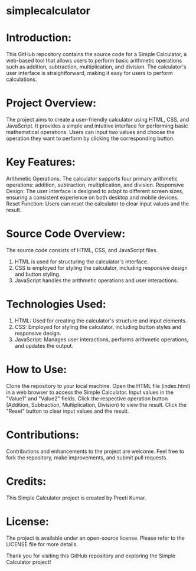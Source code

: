 # simplecalculator

# Introduction:
This GitHub repository contains the source code for a Simple Calculator, a web-based tool that allows users to perform basic arithmetic operations such as addition, subtraction, multiplication, and division. The calculator's user interface is straightforward, making it easy for users to perform calculations.

# Project Overview:
The project aims to create a user-friendly calculator using HTML, CSS, and JavaScript.
It provides a simple and intuitive interface for performing basic mathematical operations.
Users can input two values and choose the operation they want to perform by clicking the corresponding button.

# Key Features:
Arithmetic Operations: The calculator supports four primary arithmetic operations: addition, subtraction, multiplication, and division.
Responsive Design: The user interface is designed to adapt to different screen sizes, ensuring a consistent experience on both desktop and mobile devices.
Reset Function: Users can reset the calculator to clear input values and the result.

# Source Code Overview:
The source code consists of HTML, CSS, and JavaScript files.
1. HTML is used for structuring the calculator's interface.
2. CSS is employed for styling the calculator, including responsive design and button styling.
3. JavaScript handles the arithmetic operations and user interactions.

# Technologies Used:
1. HTML: Used for creating the calculator's structure and input elements.
2. CSS: Employed for styling the calculator, including button styles and responsive design.
3. JavaScript: Manages user interactions, performs arithmetic operations, and updates the output.

# How to Use:
Clone the repository to your local machine.
Open the HTML file (index.html) in a web browser to access the Simple Calculator.
Input values in the "Value1" and "Value2" fields.
Click the respective operation button (Addition, Subtraction, Multiplication, Division) to view the result.
Click the "Reset" button to clear input values and the result.

# Contributions:
Contributions and enhancements to the project are welcome. Feel free to fork the repository, make improvements, and submit pull requests.

# Credits:
This Simple Calculator project is created by Preeti Kumar.

# License:
The project is available under an open-source license. Please refer to the LICENSE file for more details.

Thank you for visiting this GitHub repository and exploring the Simple Calculator project!
